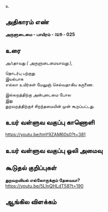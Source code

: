 உ


## அதிகாரம் எண்

**அருளுடைமை - பாயிரம் - ௦௨௫ - 025**

## உரை

அஃதாவது _( அருளுடைமையாவது ),_  

தொடர்பு பற்றாது  
இயல்பாக  
எல்லா உயிர்கள் மேலுஞ் செல்வதாகிய கருணை.  

இல்லறத்திற்கு அன்புடைமை போல  
இது  
துறவறத்திற்குச் சிறந்தமையின் முன் கூறப்பட்டது.  

## உயர் வள்ளுவ வகுப்பு காணொளி

https://youtu.be/tmY9ZAM60s0?t=381

## உயர் வள்ளுவ வகுப்பு ஒலி அமைவு 


## கூடுதல் குறிப்புகள்

**துறவறவியல் எல்லோருக்கும் தேவையா?**  
https://youtu.be/5LInQHLdT58?t=190 

## ஆங்கில விளக்கம்

